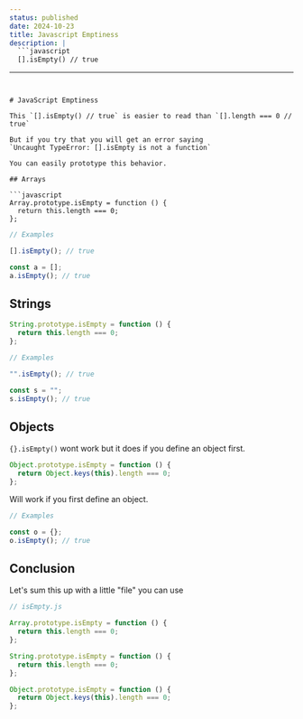```yaml
---
status: published
date: 2024-10-23
title: Javascript Emptiness
description: |
  ```javascript
  [].isEmpty() // true
  ```
---
```


# JavaScript Emptiness

This `[].isEmpty() // true` is easier to read than `[].length === 0 // true`

But if you try that you will get an error saying
`Uncaught TypeError: [].isEmpty is not a function`

You can easily prototype this behavior.

## Arrays

```javascript
Array.prototype.isEmpty = function () {
  return this.length === 0;
};
```

```javascript
// Examples

[].isEmpty(); // true

const a = [];
a.isEmpty(); // true
```

## Strings

```javascript
String.prototype.isEmpty = function () {
  return this.length === 0;
};
```

```javascript
// Examples

"".isEmpty(); // true

const s = "";
s.isEmpty(); // true
```

## Objects

`{}.isEmpty()` wont work but it does if you define an object first.

```javascript
Object.prototype.isEmpty = function () {
  return Object.keys(this).length === 0;
};
```

Will work if you first define an object.

```javascript
// Examples

const o = {};
o.isEmpty(); // true
```

## Conclusion

Let's sum this up with a little "file" you can use

```javascript
// isEmpty.js

Array.prototype.isEmpty = function () {
  return this.length === 0;
};

String.prototype.isEmpty = function () {
  return this.length === 0;
};

Object.prototype.isEmpty = function () {
  return Object.keys(this).length === 0;
};
```
